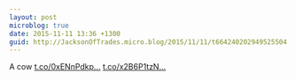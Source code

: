 ```yaml
---
layout: post
microblog: true
date: 2015-11-11 13:36 +1300
guid: http://JacksonOfTrades.micro.blog/2015/11/11/t664240202949525504.html
---
```

A cow [t.co/0xENnPdkp...](https://t.co/0xENnPdkpD) [t.co/x2B6P1tzN...](https://t.co/x2B6P1tzN9)

